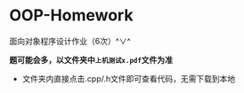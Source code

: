 # OOP-Homework

面向对象程序设计作业（6次）^$\lor$^

**题可能会多，以文件夹中`上机测试x.pdf`文件为准**

- 文件夹内直接点击.cpp/.h文件即可查看代码，无需下载到本地
